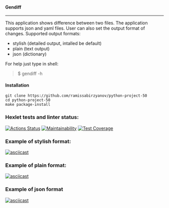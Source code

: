 #### Gendiff


---


This application shows difference between two files.
The application supports json and yaml files.
User can also set the output format of changes.
Supported output formats:
- stylish (detailed output, intalled be default)
- plain (text output)
- json (dictionary)

For help just type in shell:
> $ gendiff -h


#### Installation


```
git clone https://github.com/ramissabirzyanov/python-project-50
cd python-project-50
make package-install
```


### Hexlet tests and linter status:
[![Actions Status](https://github.com/ramissabirzyanov/python-project-50/actions/workflows/hexlet-check.yml/badge.svg)](https://github.com/ramissabirzyanov/python-project-50/actions)
[![Maintainability](https://api.codeclimate.com/v1/badges/cfc624823c584e4ec738/maintainability)](https://codeclimate.com/github/ramissabirzyanov/python-project-50/maintainability)
[![Test Coverage](https://api.codeclimate.com/v1/badges/cfc624823c584e4ec738/test_coverage)](https://codeclimate.com/github/ramissabirzyanov/python-project-50/test_coverage)


### Example of stylish format: 
[![asciicast](https://asciinema.org/a/HQncecjPlweH1T6UwUlO2EVD3.svg)](https://asciinema.org/a/HQncecjPlweH1T6UwUlO2EVD3)


### Example of plain format:
[![asciicast](https://asciinema.org/a/l2TrHsl84GFuHFGnYTARuKyYq.svg)](https://asciinema.org/a/l2TrHsl84GFuHFGnYTARuKyYq)


### Example of json format
[![asciicast](https://asciinema.org/a/GEqxkdj1WdGBBJQ796mDq9r77.svg)](https://asciinema.org/a/GEqxkdj1WdGBBJQ796mDq9r77)
